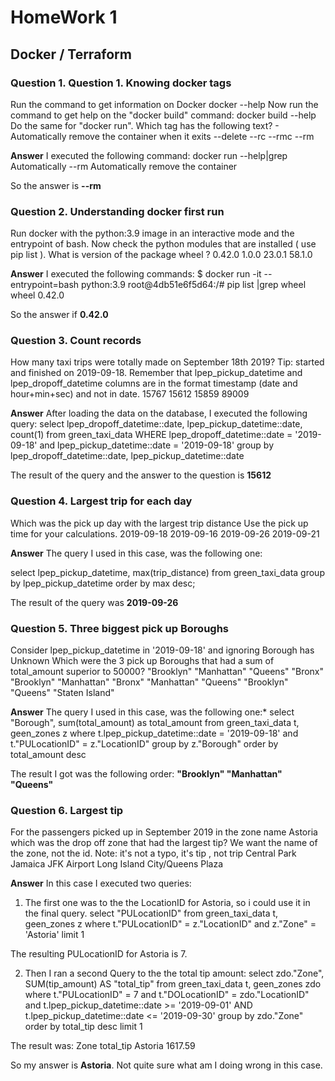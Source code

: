 # HomeWork 1
## Docker / Terraform

### Question 1. Question 1. Knowing docker tags
Run the command to get information on Docker
  docker --help
Now run the command to get help on the "docker build" command:
  docker build --help
Do the same for "docker run".
Which tag has the following text? - Automatically remove the container when it exits
--delete
--rc
--rmc
--rm

**Answer**
I executed the following command:
  docker run --help|grep Automatically
    --rm                             Automatically remove the container

So the answer is **--rm**

### Question 2. Understanding docker first run
Run docker with the python:3.9 image in an interactive mode and the entrypoint of bash. Now check the python modules that are installed ( use pip list ).
What is version of the package wheel ?
0.42.0
1.0.0
23.0.1
58.1.0

**Answer**
I executed the following commands:
  $ docker run -it --entrypoint=bash python:3.9
  root@4db51e6f5d64:/# pip list |grep wheel
  wheel      0.42.0

So the answer if **0.42.0**

### Question 3. Count records
How many taxi trips were totally made on September 18th 2019?
Tip: started and finished on 2019-09-18.
Remember that lpep_pickup_datetime and lpep_dropoff_datetime columns are in the format timestamp (date and hour+min+sec) and not in date.
15767
15612
15859
89009

**Answer**
After loading the data on the database, I executed the following query:
  select 
  	lpep_dropoff_datetime::date,
  	lpep_pickup_datetime::date,
  	count(1)
  from green_taxi_data
  WHERE 
  	lpep_dropoff_datetime::date = '2019-09-18' and
  	lpep_pickup_datetime::date = '2019-09-18'
  group by
  	lpep_dropoff_datetime::date,
  	lpep_pickup_datetime::date

The result of the query and the answer to the question is **15612**

### Question 4. Largest trip for each day
Which was the pick up day with the largest trip distance Use the pick up time for your calculations.
2019-09-18
2019-09-16
2019-09-26
2019-09-21

**Answer**
The query I used in this case, was the following one:

  select lpep_pickup_datetime,  max(trip_distance)
  from green_taxi_data
  group by
  	lpep_pickup_datetime
  order by max desc;

The result of the query was **2019-09-26**

### Question 5. Three biggest pick up Boroughs
Consider lpep_pickup_datetime in '2019-09-18' and ignoring Borough has Unknown
Which were the 3 pick up Boroughs that had a sum of total_amount superior to 50000?
"Brooklyn" "Manhattan" "Queens"
"Bronx" "Brooklyn" "Manhattan"
"Bronx" "Manhattan" "Queens"
"Brooklyn" "Queens" "Staten Island"

**Answer**
The query I used in this case, was the following one:*
  select	
  	"Borough",
  	sum(total_amount) as total_amount
  from 
  	green_taxi_data t,
  	geen_zones z
  where 
  	t.lpep_pickup_datetime::date = '2019-09-18' and
  	t."PULocationID" = z."LocationID"
  group by z."Borough"
  order by total_amount desc

The result I got was the following order: **"Brooklyn" "Manhattan" "Queens"**

### Question 6. Largest tip
For the passengers picked up in September 2019 in the zone name Astoria which was the drop off zone that had the largest tip? We want the name of the zone, not the id.
Note: it's not a typo, it's tip , not trip
Central Park
Jamaica
JFK Airport
Long Island City/Queens Plaza

**Answer**
In this case I executed two queries:
1. The first one was to the the LocationID for Astoria, so i could use it in the final query.
  select
  	"PULocationID"
  from 
  	green_taxi_data t,
  	geen_zones z
  where
  	t."PULocationID" = z."LocationID" and
  	z."Zone" = 'Astoria'
  limit 1

The resulting PULocationID for Astoria is 7.

2. Then I ran a second Query to the the total tip amount:
  select
  	zdo."Zone",
  	SUM(tip_amount) AS "total_tip"
  from 
  	green_taxi_data t,
  	geen_zones zdo
  where
  	t."PULocationID" = 7 and
  	t."DOLocationID" = zdo."LocationID" and
  	t.lpep_pickup_datetime::date >= '2019-09-01' AND 
  	t.lpep_pickup_datetime::date <= '2019-09-30'
  group by 
  	zdo."Zone"
  order by 
  	total_tip desc
   limit 1

The result was:
Zone	total_tip
Astoria	1617.59

So my answer is **Astoria**. Not quite sure what am I doing wrong in this case.

   
   






